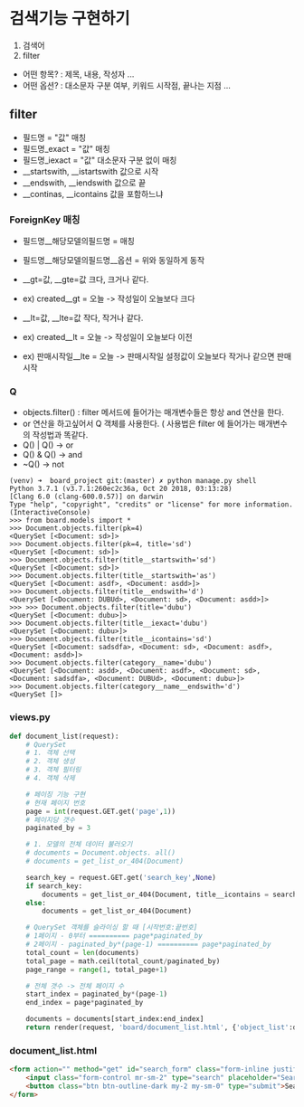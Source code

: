 # 검색기능 구현하기

1. 검색어
2. filter
- 어떤 항목? : 제목, 내용, 작성자 ...
- 어떤 옵션? : 대소문자 구분 여부, 키워드 시작점, 끝나는 지점 ...


## filter
- 필드명 = "값" 매칭
- 필드명_exact = "값" 매칭
- 필드명_iexact = "값" 대소문자 구분 없이 매칭
- __startswith, __istartswith 값으로 시작
- __endswith, __iendswith 값으로 끝
- __continas, __icontains 값을 포함하느냐

### ForeignKey 매칭
- 필드명__해당모델의필드명 = 매칭
- 필드명__해당모델의필드명__옵션 = 위와 동일하게 동작

- __gt=값, __gte=값 크다, 크거나 같다.
- ex) created__gt = 오늘 -> 작성일이 오늘보다 크다

- __lt=값, __lte=값 작다, 작거나 같다.
- ex) created__lt = 오늘 -> 작성일이 오늘보다 이전
- ex) 판매시작일__lte = 오늘 -> 판매시작일 설정값이 오늘보다 작거나 같으면 판매 시작

### Q
- objects.filter() : filter 메서드에 들어가는 매개변수들은 항상 and 연산을 한다.
- or 연산을 하고싶어서 Q 객체를 사용한다. ( 사용법은 filter 에 들어가는 매개변수의 작성법과 똑같다.
- Q() | Q() -> or
- Q() & Q() -> and
- ~Q() -> not

```shell
(venv) ➜  board_project git:(master) ✗ python manage.py shell
Python 3.7.1 (v3.7.1:260ec2c36a, Oct 20 2018, 03:13:28) 
[Clang 6.0 (clang-600.0.57)] on darwin
Type "help", "copyright", "credits" or "license" for more information.
(InteractiveConsole)
>>> from board.models import *
>>> Document.objects.filter(pk=4)
<QuerySet [<Document: sd>]>
>>> Document.objects.filter(pk=4, title='sd')
<QuerySet [<Document: sd>]>
>>> Document.objects.filter(title__startswith='sd')
<QuerySet [<Document: sd>]>
>>> Document.objects.filter(title__startswith='as')
<QuerySet [<Document: asdf>, <Document: asdd>]>
>>> Document.objects.filter(title__endswith='d')
<QuerySet [<Document: DUBUd>, <Document: sd>, <Document: asdd>]>
>>> >>> Document.objects.filter(title='dubu')
<QuerySet [<Document: dubu>]>
>>> Document.objects.filter(title__iexact='dubu')
<QuerySet [<Document: dubu>]>
>>> Document.objects.filter(title__icontains='sd')
<QuerySet [<Document: sadsdfa>, <Document: sd>, <Document: asdf>, <Document: asdd>]>
>>> Document.objects.filter(category__name='dubu')
<QuerySet [<Document: asdd>, <Document: asdf>, <Document: sd>, <Document: sadsdfa>, <Document: DUBUd>, <Document: dubu>]>
>>> Document.objects.filter(category__name__endswith='d')
<QuerySet []>
```

### views.py
```python
def document_list(request):
    # QuerySet
    # 1. 객체 선택
    # 2. 객체 생성
    # 3. 객체 필터링
    # 4. 객체 삭제

    # 페이징 기능 구현
    # 현재 페이지 번호
    page = int(request.GET.get('page',1))
    # 페이지당 갯수
    paginated_by = 3

    # 1. 모델의 전체 데이터 불러오기
    # documents = Document.objects. all()
    # documents = get_list_or_404(Document)

    search_key = request.GET.get('search_key',None)
    if search_key:
        documents = get_list_or_404(Document, title__icontains = search_key)
    else:
        documents = get_list_or_404(Document)

    # QuerySet 객체를 슬라이싱 할 때 [시작번호:끝번호]
    # 1페이지 - 0부터 ========== page*paginated_by
    # 2페이지 - paginated_by*(page-1) ========== page*paginated_by
    total_count = len(documents)
    total_page = math.ceil(total_count/paginated_by)
    page_range = range(1, total_page+1)

    # 전체 갯수 -> 전체 페이지 수
    start_index = paginated_by*(page-1)
    end_index = page*paginated_by

    documents = documents[start_index:end_index]
    return render(request, 'board/document_list.html', {'object_list':documents, 'total_page':total_page, 'page_range':page_range})

```

### document_list.html
```html
<form action="" method="get" id="search_form" class="form-inline justify-content-center">
    <input class="form-control mr-sm-2" type="search" placeholder="Search" aria-label="Search" name="search_key">
    <button class="btn btn-outline-dark my-2 my-sm-0" type="submit">Search</button>
</form>
```
